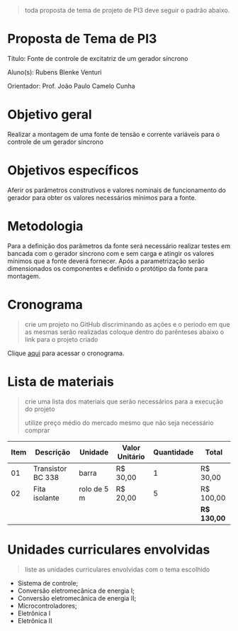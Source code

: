 > toda proposta de tema de projeto de PI3 deve seguir o padrão abaixo.

# Proposta de Tema de PI3
Título: Fonte de controle de excitatriz de um gerador síncrono

Aluno(s): Rubens Blenke Venturi

Orientador: Prof. João Paulo Camelo Cunha

# Objetivo geral
Realizar a montagem de uma fonte de tensão e corrente variáveis para o controle de um gerador síncrono

# Objetivos específicos
Aferir os parâmetros construtivos e valores nominais de funcionamento do gerador para obter os valores necessários mínimos para a fonte.

# Metodologia
Para a definição dos parâmetros da fonte será necessário realizar testes em bancada com o gerador síncrono com e sem carga e atingir os valores mínimos que a fonte deverá fornecer.
Após a parametrização serão dimensionados os componentes e definido o protótipo da fonte para montagem.

# Cronograma
> crie um projeto no GitHub discriminando as ações e o período em que as mesmas serão realizadas
> coloque dentro do parênteses abaixo o link para o projeto criado

Clique [aqui](https://github.com/users/RubensBlk/projects/1) para acessar o cronograma.

# Lista de materiais
> crie uma lista dos materiais que serão necessários para a execução do projeto
> 
> utilize preço médio do mercado mesmo que não seja necessário comprar

| Item | Descrição | Unidade | Valor Unitário | Quantidade | Total |
| ---- | ------------- | --- | ------------- | ------------- | ------------- |
|  01  | Transistor BC 338| barra | R$ 30,00 | 1 | R$ 30,00 |
|  02  | Fita isolante | rolo de 5 m | R$ 20,00 | 5 | R$ 100,00 |
|    |  |   |  |  | **R$ 130,00** |

# Unidades curriculares envolvidas
> liste as unidades curriculares envolvidas com o tema escolhido
- Sistema de controle;
- Conversão eletromecânica de energia I;
- Conversão eletromecânica de energia II;
- Microcontroladores;
- Eletrônica I
- Eletrônica II
